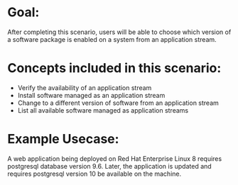 # Goal:

After completing this scenario, users will be able to choose which version of a software package is enabled on a system from an application stream.

# Concepts included in this scenario:
* Verify the availability of an application stream
* Install software managed as an application stream
* Change to a different version of software from an application stream
* List all available software managed as application streams

# Example Usecase:

A web application being deployed on Red Hat Enterprise Linux 8 requires postgresql database version 9.6.  Later, the application is updated and requires postgresql version 10 be available on the machine.
